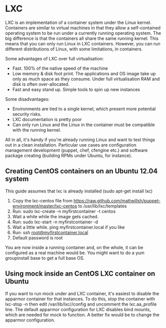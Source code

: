 LXC
===

LXC is an implementation of a container system under the Linux kernel. Containers are similar to virtual machines in that they allow a self-contained operating system to be run under a currently running operating system. The big difference is that the containers all share the same running kernel. This means that you can only run Linux in LXC containers. However, you can run different distributions of Linux, with some limitations, in containers. 

Some advantages of LXC over full virtualisation:

- Fast. 100% of the native speed of the machine
- Low memory & disk foot print. The applications and OS image take up only as much space as they consume. Under full virtualisation RAM and disk is often over-allocated.
- Fast and easy stand up. Simple tools to spin up new instances

Some disadvantages:

- Environments are tied to a single kernel, which present more potential security risks.
- LXC documentation is pretty poor
- Can only run Linux and the Linux in the container must be compatible with the running kernel.

All in all, it's handy if you're already running Linux and want to test things out in a clean installation. Particular use cases are configuration management development (puppet, chef, cfengine etc.) and software package creating (building RPMs under Ubuntu, for instance).

Creating CentOS containers on an Ubuntu 12.04 system
----------------------------------------------------

This guide assumes that lxc is already installed (sudo apt-get install lxc)

1. Copy the lxc-centos file from https://raw.github.com/mattwillsh/puppet-environment/master/lxc-centos to /usr/lib/lxc/templates
2. Run:
    sudo lxc-create -n myfirstcontainer -t centos
3. Wait a while while the image gets cached. 
4. Run:
    sudo lxc-start -n myfirstcontainer -d
5. Wait a little while. ping myfirstcontainer.local if you like
6. Run:
    ssh root@myfirstcontainer.local 
7. Default password is root

You are now inside a running container and, on the whole, it can be configured as a real machine would be. You might want to do a yum groupinstall base to get a full base OS.

Using mock inside an CentOS LXC container on Ubuntu
--------------------------------------------

If you want to run mock under and LXC container, it's easiest to disable the apparmor container for that instances. To do this, stop the container with lxc-stop -n <container-name> then edit /var/lib/lxc/<container-name>/config and uncomment the lxc.aa_profile line.
The default apparmor configuration for LXC disables bind mounts, which are needed for mock to function. A better fix would be to change the apparmor configuration.